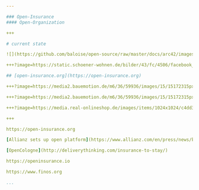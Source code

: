 ```yaml
---

### Open-Insurance
#### Open-Organization

+++

# current state

![](https://github.com/baloise/open-source/raw/master/docs/arc42/images/os-maturity-model.png)

+++?image=https://static.schoener-wohnen.de/bilder/43/fc/4506/facebook_image/umzug-renovieren.jpg&size=contain

## [open-insurance.org](https://open-insurance.org)

+++?image=https://media2.bauemotion.de/m6/36/59936/images/15/15172315px1440x1294.jpg&size=contain

+++?image=https://media2.bauemotion.de/m6/36/59936/images/15/15172315px1440x1294.jpg&size=contain

+++?image=https://media.real-onlineshop.de/images/items/1024x1024/c4dd3a9e5fc681b18f9d492f11553246.jpg&size=contain

+++

https://open-insurance.org

[Allianz sets up open platform](https://www.allianz.com/en/press/news/business/insurance/180129-allianz-sets-up-open-platform.html)

[OpenCologne](http://deliverythinking.com/insurance-to-stay/)

https://openinsurance.io

https://www.finos.org

...
```

